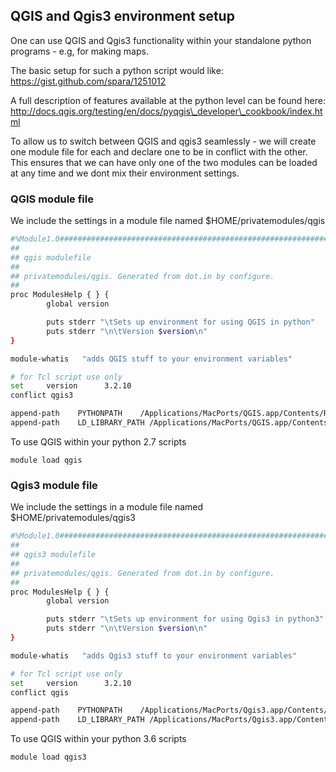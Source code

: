 ## QGIS and Qgis3 environment setup

One can use QGIS and Qgis3 functionality within your standalone python programs - e.g, for making maps.

The basic setup for such a python script would like:
https://gist.github.com/spara/1251012

A full description of features available at the python level can be found here:
http://docs.qgis.org/testing/en/docs/pyqgis\_developer\_cookbook/index.html

To allow us to switch between QGIS and qgis3 seamlessly - we will create one module file for each and declare one to be in conflict with the other. This ensures that we can have only one of the two modules can be loaded at any time and we dont mix their environment settings.


### QGIS module file
We include the settings in a module file named $HOME/privatemodules/qgis

```bash
#%Module1.0#####################################################################
##
## qgis modulefile
##
## privatemodules/qgis. Generated from dot.in by configure.
##
proc ModulesHelp { } {
        global version

        puts stderr "\tSets up environment for using QGIS in python"
        puts stderr "\n\tVersion $version\n"
}

module-whatis   "adds QGIS stuff to your environment variables"

# for Tcl script use only
set     version      3.2.10
conflict qgis3

append-path    PYTHONPATH    /Applications/MacPorts/QGIS.app/Contents/Resources/python
append-path    LD_LIBRARY_PATH /Applications/MacPorts/QGIS.app/Contents/MacOS/lib
```

To use QGIS within your python 2.7 scripts
```
module load qgis
```

### Qgis3 module file
We include the settings in a module file named $HOME/privatemodules/qgis3

```bash
#%Module1.0#####################################################################
##
## qgis3 modulefile
##
## privatemodules/qgis. Generated from dot.in by configure.
##
proc ModulesHelp { } {
        global version

        puts stderr "\tSets up environment for using Qgis3 in python3"
        puts stderr "\n\tVersion $version\n"
}

module-whatis   "adds Qgis3 stuff to your environment variables"

# for Tcl script use only
set     version      3.2.10
conflict qgis

append-path    PYTHONPATH    /Applications/MacPorts/Qgis3.app/Contents/Resources/python
append-path    LD_LIBRARY_PATH /Applications/MacPorts/Qgis3.app/Contents/MacOS/lib
```

To use QGIS within your python 3.6 scripts
```
module load qgis3
```
